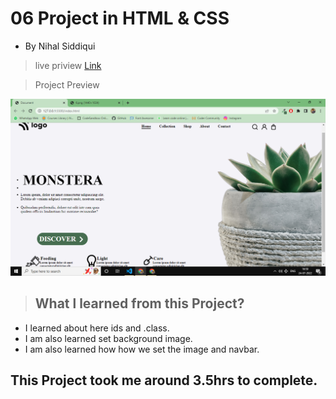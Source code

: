 #  06 Project  in HTML & CSS


- By Nihal Siddiqui

> live priview [Link](https://mosterweb.netlify.app/)

> Project Preview

![](./06Project.png)


> ## What l learned from this Project?

- I learned about here ids and .class.
- I am also learned set background image.
- I am also learned how how we set the image and navbar. 

## This Project took me around 3.5hrs to complete.
